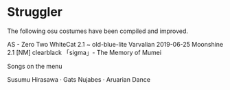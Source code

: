 # Struggler


The following osu costumes have been compiled and improved.

AS - Zero Two
WhiteCat 2.1 ~ old-blue-lite
Varvalian 2019-06-25
Moonshine 2.1 [NM]
clearblack
「sigma」- The Memory of Mumei

Songs on the menu

Susumu Hirasawa · Gats
Nujabes · Aruarian Dance
